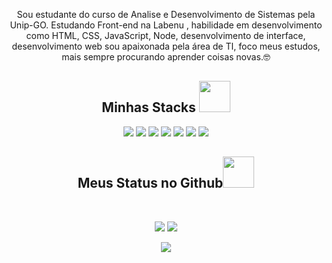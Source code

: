 <p align="center">
 
</p align="center">
<!-- <img src="" /> -->

<p align="center">
 Sou estudante do curso de Analise e Desenvolvimento de Sistemas pela Unip-GO. Estudando Front-end na Labenu , habilidade em desenvolvimento como HTML, CSS, JavaScript, Node, desenvolvimento de interface, desenvolvimento web sou apaixonada pela área de TI, foco meus estudos, mais sempre procurando aprender coisas novas.🤓
</p>  

<h2 align="center">Minhas Stacks <img src="https://github.com/ritik307/ritik307/blob/main/images/laptop.gif" width="50"></h2>

<p align="center">
<img src="https://img.shields.io/badge/-HTML5-E34F26?style=flat-square&logo=html5&logoColor=white"/>
<img src="https://img.shields.io/badge/-CSS3-1572B6?style=flat-square&logo=css3"/>
<img src="https://img.shields.io/badge/-JavaScript-black?style=flat-square&logo=javascript"/>
<img src="https://img.shields.io/badge/-Nodejs-black?style=flat-square&logo=Node.js"/>
<img src="https://img.shields.io/badge/-React-black?style=flat-square&logo=react"/>
<img src="https://img.shields.io/badge/-Git-black?style=flat-square&logo=git"/>
<img src="https://img.shields.io/badge/-GitHub-black?style=flat-square&logo=github"/>
</p>

<h2 align="center">
  Meus Status no Github<img src="https://media.giphy.com/media/VgCDAzcKvsR6OM0uWg/giphy.gif" width="50">
</h2>
 
<br>

<p align="center">
  <img src="https://github-readme-stats.vercel.app/api?username=ketrynsdm&show_icons=true&theme=radical&line_height=27">
  <img src="https://github-readme-streak-stats.herokuapp.com/?user=ketrynsdm&show_icons=true&locale=en&layout=compact&theme=radical&line_height=27" />
</p>

<p align="center">
 <img src="https://activity-graph.herokuapp.com/graph?username=ketrynsdm&theme=redical">
</p> 
